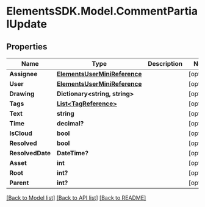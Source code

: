 # ElementsSDK.Model.CommentPartialUpdate

## Properties

Name | Type | Description | Notes
------------ | ------------- | ------------- | -------------
**Assignee** | [**ElementsUserMiniReference**](ElementsUserMiniReference.md) |  | [optional] 
**User** | [**ElementsUserMiniReference**](ElementsUserMiniReference.md) |  | [optional] 
**Drawing** | **Dictionary&lt;string, string&gt;** |  | [optional] 
**Tags** | [**List&lt;TagReference&gt;**](TagReference.md) |  | [optional] 
**Text** | **string** |  | [optional] 
**Time** | **decimal?** |  | [optional] 
**IsCloud** | **bool** |  | [optional] 
**Resolved** | **bool** |  | [optional] 
**ResolvedDate** | **DateTime?** |  | [optional] 
**Asset** | **int** |  | [optional] 
**Root** | **int?** |  | [optional] 
**Parent** | **int?** |  | [optional] 

[[Back to Model list]](../README.md#documentation-for-models) [[Back to API list]](../README.md#documentation-for-api-endpoints) [[Back to README]](../README.md)

